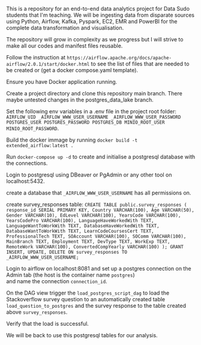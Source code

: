 This is a repository for an end-to-end data analytics project for Data Sudo students that I'm teaching.
We will be ingesting data from disparate sources using Python, Airflow, Kafka, Pyspark, EC2, EMR and PowerBI for the complete data transformation and visualisation.

The repository will grow in complexity as we progress but I will strive to make all our codes and manifest files reusable.

Follow the instruction at `https://airflow.apache.org/docs/apache-airflow/2.0.1/start/docker.html` to see the list of files that are needed to be created or (get a docker compose.yaml template).

Ensure you have Docker application running.

Create a project directory and clone this repository main branch. There maybe untested changes in the postgres_data_lake branch.

Set the following env variables in a .env file in the project root folder:
`AIRFLOW_UID
_AIRFLOW_WWW_USER_USERNAME
_AIRFLOW_WWW_USER_PASSWORD
POSTGRES_USER
POSTGRES_PASSWORD
POSTGRES_DB
MINIO_ROOT_USER
MINIO_ROOT_PASSWORD`.

Build the docker immage by running `docker build -t extended_airflow:latest .`

Run `docker-compose up -d` to create and initialise a postgresql database with the connections.

Login to postgresql using DBeaver or PgAdmin or any other tool on localhost:5432.

create a database that `_AIRFLOW_WWW_USER_USERNAME` has all permissions on.

create survey_responses table:
`CREATE TABLE public.survey_responses (
    response_id SERIAL PRIMARY KEY,
    Country VARCHAR(100),
    Age VARCHAR(50),
    Gender VARCHAR(10),
    EdLevel VARCHAR(100),
    YearsCode VARCHAR(100),
    YearsCodePro VARCHAR(100),
    LanguageHaveWorkedWith TEXT,
    LanguageWantToWorkWith TEXT,
    DatabaseHaveWorkedWith TEXT,
    DatabaseWantToWorkWith TEXT,
    LearnCodeCoursesCert TEXT,
    ProfessionalTech TEXT,
    SOAccount VARCHAR(100),
    SOComm VARCHAR(100),
    MainBranch TEXT,
    Employment TEXT,
    DevType TEXT,
    WorkExp TEXT,
    RemoteWork VARCHAR(100),
    ConvertedCompYearly VARCHAR(100)
);
GRANT INSERT, UPDATE, DELETE ON survey_responses TO _AIRFLOW_WWW_USER_USERNAME;`

Login to airflow on localhost:8081 and set up a postgres connection on the Admin tab (the host is the container name `postgres`) \
and name the connection `connection_id`.

On the DAG view trigger the `load_postgres_script_dag` to load the Stackoverflow survey question to an automatically created table `load_question_to_postgres` and the survey response to the table created above `survey_responses`.

Verify that the load is successful.

We will be back to use this postgresql tables for our analysis.
